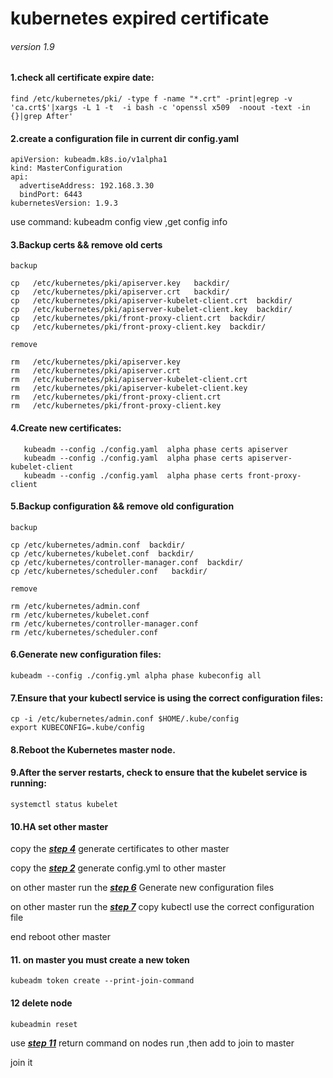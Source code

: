 #        kubernetes expired certificate   

######        version 1.9 

#### 1.**check all certificate expire date:**  <!--on master-->

```
find /etc/kubernetes/pki/ -type f -name "*.crt" -print|egrep -v 'ca.crt$'|xargs -L 1 -t  -i bash -c 'openssl x509  -noout -text -in {}|grep After'
```

#### 2.create a configuration file in  current dir config.yaml

```
apiVersion: kubeadm.k8s.io/v1alpha1
kind: MasterConfiguration
api:
  advertiseAddress: 192.168.3.30
  bindPort: 6443
kubernetesVersion: 1.9.3
```

use command:  kubeadm config view  ,get config info

####  3.Backup certs  && remove old certs  

`backup`

```
cp   /etc/kubernetes/pki/apiserver.key   backdir/ 
cp   /etc/kubernetes/pki/apiserver.crt   backdir/ 
cp   /etc/kubernetes/pki/apiserver-kubelet-client.crt  backdir/ 
cp   /etc/kubernetes/pki/apiserver-kubelet-client.key  backdir/ 
cp   /etc/kubernetes/pki/front-proxy-client.crt  backdir/ 
cp   /etc/kubernetes/pki/front-proxy-client.key  backdir/ 
```

`remove`

```
rm   /etc/kubernetes/pki/apiserver.key   
rm   /etc/kubernetes/pki/apiserver.crt  
rm   /etc/kubernetes/pki/apiserver-kubelet-client.crt  
rm   /etc/kubernetes/pki/apiserver-kubelet-client.key  
rm   /etc/kubernetes/pki/front-proxy-client.crt  
rm   /etc/kubernetes/pki/front-proxy-client.key  
```

#### 4.Create new certificates:

```
   kubeadm --config ./config.yaml  alpha phase certs apiserver
   kubeadm --config ./config.yaml  alpha phase certs apiserver-kubelet-client
   kubeadm --config ./config.yaml  alpha phase certs front-proxy-client
```

#### 5.Backup  configuration  && remove old configuration 

`backup`

```
cp /etc/kubernetes/admin.conf  backdir/
cp /etc/kubernetes/kubelet.conf  backdir/
cp /etc/kubernetes/controller-manager.conf  backdir/
cp /etc/kubernetes/scheduler.conf   backdir/
```

`remove`

```
rm /etc/kubernetes/admin.conf
rm /etc/kubernetes/kubelet.conf
rm /etc/kubernetes/controller-manager.conf
rm /etc/kubernetes/scheduler.conf 
```

#### 6.Generate new configuration files:

```
kubeadm --config ./config.yml alpha phase kubeconfig all
```

#### 7.Ensure that your kubectl service is using the correct configuration files:

```
cp -i /etc/kubernetes/admin.conf $HOME/.kube/config
export KUBECONFIG=.kube/config
```

#### 8.Reboot the Kubernetes master node.

#### 9.After the server restarts, check to ensure that the **kubelet** service is running:

```
systemctl status kubelet
```

#### 10.HA set other master

  copy the  <u>***step 4***</u>  generate certificates to other master 

  copy the  ***<u>step 2</u>***  generate config.yml to other master

  on other master run the ***<u>step 6</u>***  Generate new configuration files

  on other master run the  ***<u>step 7</u>***  copy kubectl use the correct configuration file

  end reboot other master 

####  11. on master you must create a new token 

```
kubeadm token create --print-join-command
```

#### 12  delete node 

```
kubeadmin reset
```

use ***<u>step 11</u>***  return command on nodes run ,then add to join to master 

join it 